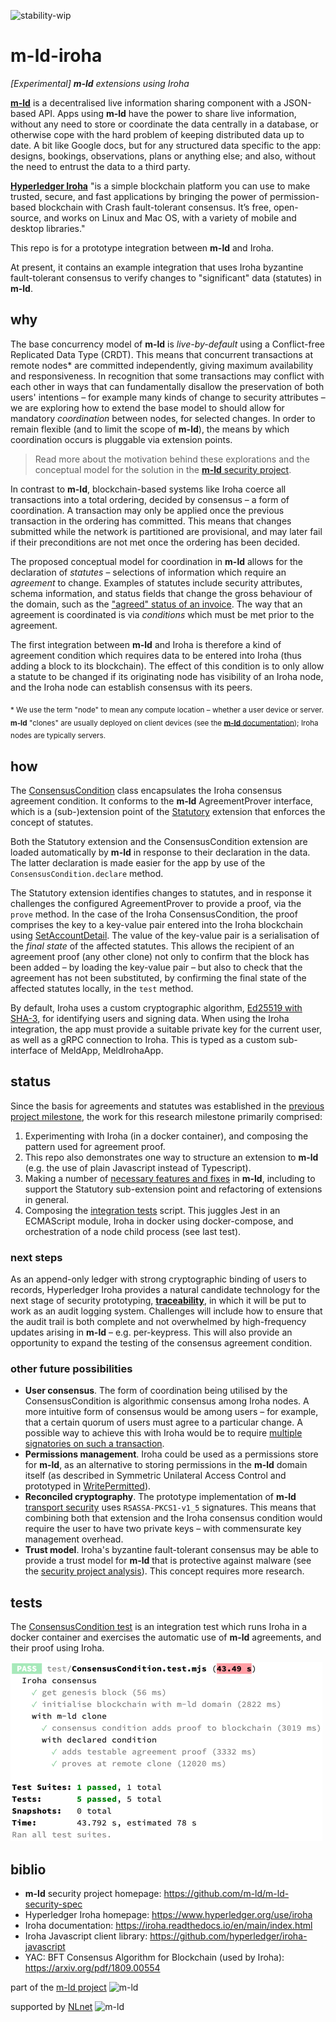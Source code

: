 ![stability-wip](https://img.shields.io/badge/stability-work_in_progress-lightgrey.svg)

# m-ld-iroha
_[Experimental] **m-ld** extensions using Iroha_

[**m-ld**](https://m-ld.org/) is a decentralised live information sharing component with a JSON-based API. Apps using **m-ld** have the power to share live information, without any need to store or coordinate the data centrally in a database, or otherwise cope with the hard problem of keeping distributed data up to date. A bit like Google docs, but for any structured data specific to the app: designs, bookings, observations, plans or anything else; and also, without the need to entrust the data to a third party.

[**Hyperledger Iroha**](https://www.hyperledger.org/use/iroha) "is a simple blockchain platform you can use to make trusted, secure, and fast applications by bringing the power of permission-based blockchain with Crash fault-tolerant consensus. It’s free, open-source, and works on Linux and Mac OS, with a variety of mobile and desktop libraries."

This repo is for a prototype integration between **m-ld** and Iroha.

At present, it contains an example integration that uses Iroha byzantine fault-tolerant consensus to verify changes to "significant" data (statutes) in **m-ld**.

## why

The base concurrency model of **m-ld** is _live-by-default_ using a Conflict-free Replicated Data Type (CRDT). This means that concurrent transactions at remote nodes* are committed independently, giving maximum availability and responsiveness. In recognition that some transactions may conflict with each other in ways that can fundamentally disallow the preservation of both users' intentions – for example many kinds of change to security attributes – we are exploring how to extend the base model to should allow for mandatory _coordination_ between nodes, for selected changes. In order to remain flexible (and to limit the scope of **m-ld**), the means by which coordination occurs is pluggable via extension points.

> Read more about the motivation behind these explorations and the conceptual model for the solution in the [**m-ld** security project](https://github.com/m-ld/m-ld-security-spec/blob/main/design/suac.md).

In contrast to **m-ld**, blockchain-based systems like Iroha coerce all transactions into a total ordering, decided by consensus – a form of coordination. A transaction may only be applied once the previous transaction in the ordering has committed. This means that changes submitted while the network is partitioned are provisional, and may later fail if their preconditions are not met once the ordering has been decided.

The proposed conceptual model for coordination in **m-ld** allows for the declaration of _statutes_ – selections of information which require an _agreement_ to change. Examples of statutes include security attributes, schema information, and status fields that change the gross behaviour of the domain, such as the ["agreed" status of an invoice](https://github.com/m-ld/m-ld-security-spec/blob/main/threats/e-invoicing.md#data). The way that an agreement is coordinated is via _conditions_ which must be met prior to the agreement.

The first integration between **m-ld** and Iroha is therefore a kind of agreement condition which requires data to be entered into Iroha (thus adding a block to its blockchain). The effect of this condition is to only allow a statute to be changed if its originating node has visibility of an Iroha node, and the Iroha node can establish  consensus with its peers.

<sub><span>*</span> We use the term "node" to mean any compute location – whether a user device or server. **m-ld** "clones" are usually deployed on client devices (see the [**m-ld** documentation](https://m-ld.org/doc/)); Iroha nodes are typically servers.</sub>

## how

The [ConsensusCondition](./lib/ConsensusCondition.js) class encapsulates the Iroha consensus agreement condition. It conforms to the **m-ld** AgreementProver interface, which is a (sub-)extension point of the [Statutory](https://github.com/m-ld/m-ld-js/blob/edge/src/constraints/Statutory.ts) extension that enforces the concept of statutes.

Both the Statutory extension and the ConsensusCondition extension are loaded automatically by **m-ld** in response to their declaration in the data. The latter declaration is made easier for the app by use of the `ConsensusCondition.declare` method.

The Statutory extension identifies changes to statutes, and in response it challenges the configured AgreementProver to provide a proof, via the `prove` method. In the case of the Iroha ConsensusCondition, the proof comprises the key to a key-value pair entered into the Iroha blockchain using [SetAccountDetail](https://iroha.readthedocs.io/en/main/develop/api/commands.html#set-account-detail). The value of the key-value pair is a serialisation of the _final state_ of the affected statutes. This allows the recipient of an agreement proof (any other clone) not only to confirm that the block has been added – by loading the key-value pair – but also to check that the agreement has not been substituted, by confirming the final state of the affected statutes locally, in the `test` method.

By default, Iroha uses a custom cryptographic algorithm, [Ed25519 with SHA-3](https://iroha.readthedocs.io/en/main/develop/keys.html), for identifying users and signing data. When using the Iroha integration, the app must provide a suitable private key for the current user, as well as a gRPC connection to Iroha. This is typed as a custom sub-interface of MeldApp, MeldIrohaApp.

## status

Since the basis for agreements and statutes was established in the [previous project milestone](https://github.com/m-ld/m-ld-js/pull/94), the work for this research milestone primarily comprised:
1. Experimenting with Iroha (in a docker container), and composing the pattern used for agreement proof.
2. This repo also demonstrates one way to structure an extension to **m-ld** (e.g. the use of plain Javascript instead of Typescript).
3. Making a number of [necessary features and fixes](https://github.com/m-ld/m-ld-js/pull/98) in **m-ld**, including to support the Statutory sub-extension point and refactoring of extensions in general.
4. Composing the [integration tests](#tests) script. This juggles Jest in an ECMAScript module, Iroha in docker using docker-compose, and orchestration of a node child process (see last test).

### next steps

As an append-only ledger with strong cryptographic binding of users to records, Hyperledger Iroha provides a natural candidate technology for the next stage of security prototyping, [**traceability**](https://github.com/m-ld/m-ld-security-spec/issues/3), in which it will be put to work as an audit logging system. Challenges will include how to ensure that the audit trail is both complete and not overwhelmed by high-frequency updates arising in **m-ld** – e.g. per-keypress. This will also provide an opportunity to expand the testing of the consensus agreement condition.

### other future possibilities

- **User consensus**. The form of coordination being utilised by the ConsensusCondition is algorithmic consensus among Iroha nodes. A more intuitive form of consensus would be among users – for example, that a certain quorum of users must agree to a particular change. A possible way to achieve this with Iroha would be to require [multiple signatories on such a transaction](https://iroha.readthedocs.io/en/main/concepts_architecture/glossary.html#multisignature-transactions).
- **Permissions management**. Iroha could be used as a permissions store for **m-ld**, as an alternative to storing permissions in the **m-ld** domain itself (as described in Symmetric Unilateral Access Control and prototyped in [WritePermitted](https://github.com/m-ld/m-ld-js/blob/edge/src/constraints/WritePermitted.ts)).
- **Reconciled cryptography**. The prototype implementation of **m-ld** [transport security](https://github.com/m-ld/m-ld-js/blob/edge/src/security/MeldAclTransportSecurity.ts) uses `RSASSA-PKCS1-v1_5` signatures. This means that combining both that extension and the Iroha consensus condition would require the user to have two private keys – with commensurate key management overhead.
- **Trust model**. Iroha's byzantine fault-tolerant consensus may be able to provide a trust model for **m-ld** that is protective against malware (see the [security project analysis](https://github.com/m-ld/m-ld-security-spec/blob/main/design/suac.md#trust)). This concept requires more research.

## tests

The [ConsensusCondition test](./test/ConsensusCondition.test.mjs) is an integration test which runs Iroha in a docker container and exercises the automatic use of **m-ld** agreements, and their proof using Iroha.

![tests.png](tests.png)

## biblio
- **m-ld** security project homepage: https://github.com/m-ld/m-ld-security-spec
- Hyperledger Iroha homepage: https://www.hyperledger.org/use/iroha
- Iroha documentation: https://iroha.readthedocs.io/en/main/index.html
- Iroha Javascript client library: https://github.com/hyperledger/iroha-javascript
- YAC: BFT Consensus Algorithm for Blockchain (used by Iroha): https://arxiv.org/pdf/1809.00554

part of the [m-ld project](https://m-ld.org/) <img alt="m-ld" src="https://m-ld.org/m-ld.svg" width="200em" />

supported by [NLnet](https://nlnet.nl/project/m-ld/) <img alt="m-ld" src="https://m-ld.org/media/logo_nlnet.svg" />